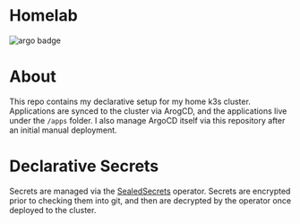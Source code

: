# Homelab

![argo badge](https://argocd.kyledev.co/api/badge?name=apps&revision=true)

# About
This repo contains my declarative setup for my home k3s cluster. Applications are synced to the cluster via ArogCD, and the applications live under the `/apps` folder. I also manage ArgoCD itself via this repository after an initial manual deployment.


# Declarative Secrets
Secrets are managed via the [SealedSecrets](https://github.com/bitnami-labs/sealed-secrets) operator. Secrets are encrypted prior to checking them into git, and then are decrypted by the operator once deployed to the cluster.